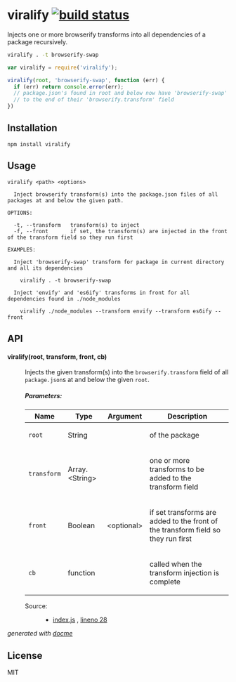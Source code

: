 # viralify [![build status](https://secure.travis-ci.org/thlorenz/viralify.png)](http://travis-ci.org/thlorenz/viralify)

Injects one or more browserify transforms into all dependencies of a package recursively.

```sh
viralify . -t browserify-swap
```

```js
var viralify = require('viralify');

viralify(root, 'browserify-swap', function (err) {
  if (err) return console.error(err);
  // package.json's found in root and below now have 'browserify-swap' added 
  // to the end of their 'browserify.transform' field
})
```

## Installation

    npm install viralify

## Usage

```
viralify <path> <options>

  Inject browserify transform(s) into the package.json files of all packages at and below the given path.

OPTIONS:

  -t, --transform   transform(s) to inject
  -f, --front       if set, the transform(s) are injected in the front of the transform field so they run first

EXAMPLES:

  Inject 'browserify-swap' transform for package in current directory and all its dependencies

    viralify . -t browserify-swap

  Inject 'envify' and 'es6ify' transforms in front for all dependencies found in ./node_modules

    viralify ./node_modules --transform envify --transform es6ify --front
```
## API

<!-- START docme generated API please keep comment here to allow auto update -->
<!-- DON'T EDIT THIS SECTION, INSTEAD RE-RUN docme TO UPDATE -->

<div>
<div class="jsdoc-githubify">
<section>
<article>
<div class="container-overview">
<dl class="details">
</dl>
</div>
<dl>
<dt>
<h4 class="name" id="viralify"><span class="type-signature"></span>viralify<span class="signature">(root, transform, <span class="optional">front</span>, cb)</span><span class="type-signature"></span></h4>
</dt>
<dd>
<div class="description">
<p>Injects the given transform(s) into the <code>browserify.transform</code> field of all <code>package.json</code>s
at and below the given <code>root</code>.</p>
</div>
<h5>Parameters:</h5>
<table class="params">
<thead>
<tr>
<th>Name</th>
<th>Type</th>
<th>Argument</th>
<th class="last">Description</th>
</tr>
</thead>
<tbody>
<tr>
<td class="name"><code>root</code></td>
<td class="type">
<span class="param-type">String</span>
</td>
<td class="attributes">
</td>
<td class="description last"><p>of the package</p></td>
</tr>
<tr>
<td class="name"><code>transform</code></td>
<td class="type">
<span class="param-type">Array.&lt;String></span>
</td>
<td class="attributes">
</td>
<td class="description last"><p>one or more transforms to be added to the transform field</p></td>
</tr>
<tr>
<td class="name"><code>front</code></td>
<td class="type">
<span class="param-type">Boolean</span>
</td>
<td class="attributes">
&lt;optional><br>
</td>
<td class="description last"><p>if set transforms are added to the front of the transform field so they run first</p></td>
</tr>
<tr>
<td class="name"><code>cb</code></td>
<td class="type">
<span class="param-type">function</span>
</td>
<td class="attributes">
</td>
<td class="description last"><p>called when the transform injection is complete</p></td>
</tr>
</tbody>
</table>
<dl class="details">
<dt class="tag-source">Source:</dt>
<dd class="tag-source"><ul class="dummy">
<li>
<a href="https://github.com/thlorenz/viralify/blob/master/index.js">index.js</a>
<span>, </span>
<a href="https://github.com/thlorenz/viralify/blob/master/index.js#L28">lineno 28</a>
</li>
</ul></dd>
</dl>
</dd>
</dl>
</article>
</section>
</div>

*generated with [docme](https://github.com/thlorenz/docme)*
</div>
<!-- END docme generated API please keep comment here to allow auto update -->

## License

MIT


